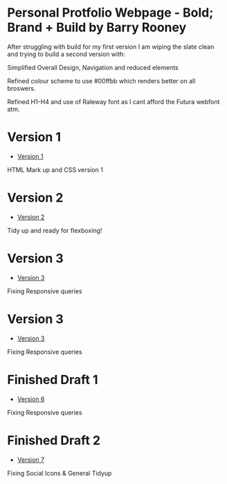 
 
 
Personal Protfolio Webpage - Bold; Brand + Build by Barry Rooney
========================

After struggling with build for my first version I am wiping the slate clean and trying to build a second version with:

Simplified Overall Design, Navigation and reduced elements

Refined colour scheme to use #00ffbb which renders better on all broswers.

Refined H1-H4 and use of Raleway font as I cant afford the Futura webfont atm.

Version 1
=================

+ [Version 1](https://barryrooney.github.io/barryrooney/index.html)

HTML Mark up and CSS version 1

Version 2
=================

+ [Version 2](https://barryrooney.github.io/barryrooney/index2.html)

Tidy up and ready for flexboxing!

Version 3
=================

+ [Version 3](https://barryrooney.github.io/barryrooney/index4.html)

Fixing Responsive queries

Version 3
=================

+ [Version 3](https://barryrooney.github.io/barryrooney/index5.html)

Fixing Responsive queries

Finished Draft 1
=================

+ [Version 6](https://barryrooney.github.io/barryrooney/index6.html)

Fixing Responsive queries

Finished Draft 2
=================

+ [Version 7](https://barryrooney.github.io/barryrooney/index7.html)

Fixing Social Icons & General Tidyup
